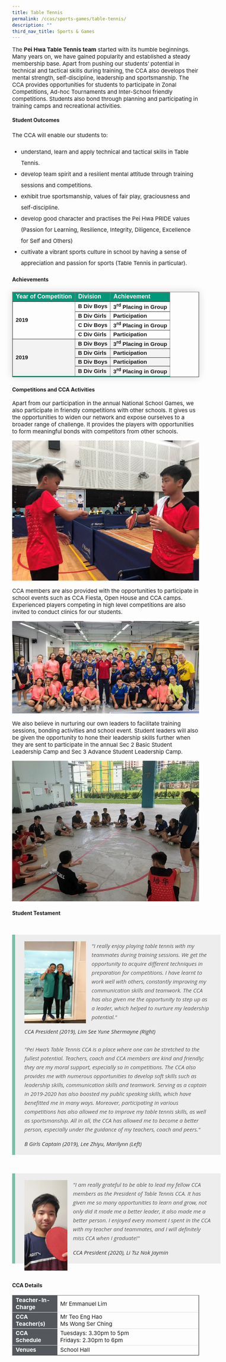 ```yaml
---
title: Table Tennis
permalink: /ccas/sports-games/table-tennis/
description: ""
third_nav_title: Sports & Games
---
```

<p style="font-size:15px;">The <strong>Pei Hwa Table Tennis team</strong> started with its humble beginnings. Many years on, we have gained popularity and established a steady membership base. Apart from pushing our students&rsquo; potential in technical and tactical skills during training, the CCA also develops their mental strength, self-discipline, leadership and sportsmanship. The CCA provides opportunities for students to participate in Zonal Competitions, Ad-hoc Tournaments and Inter-School friendly competitions. Students also bond through planning and participating in training camps and recreational activities.</p>

<h4><strong>Student Outcomes</strong></h4>
<p style="font-size:15px; line-height:2;">The CCA will enable our students to:</p>
<ul>
		<li style="font-size:15px; line-height:2;"> understand, learn and apply technical and tactical skills in Table Tennis.</li>
		<li style="font-size:15px; line-height:2;"> develop team spirit and a resilient mental attitude through training sessions and competitions.</li>
		<li style="font-size:15px; line-height:2;"> exhibit true sportsmanship, values of fair play, graciousness and self-discipline.</li>
		<li style="font-size:15px; line-height:2;"> develop good character and practises the Pei Hwa PRIDE values (Passion for Learning, Resilience, Integrity, Diligence, Excellence for Self and Others)</li>
		<li style="font-size:15px; line-height:2;"> cultivate a vibrant sports culture in school by having a sense of appreciation and passion for sports (Table Tennis in particular).</li>
</ul>
	
<h4><strong>Achievements</strong></h4>
<table border="1" style="border-collapse: collapse;margin: 25px 0;font-size:15px;font-family: sans-serif;box-shadow: 0 0 20px rgba(0, 0, 0, 0.15);">
<thead style="background-color: #009879; font-weight: bold; font-size: 16px;">
<tr>
				<td style="text-align:left;color:white;">Year of Competition</td>
				<td style="text-align:left;color:white;">Division</td>
				<td style="text-align:left;color:white;">Achievement</td>
			</tr>
</thead>
	
<tbody>
<tr>
	<td rowspan="4" style="align:center;"><strong>2019</strong></td>
	<td style="font-size:15px;"><strong>B Div Boys</strong></td>
	<td style="font-size:15px;"><strong>3<sup>rd</sup> Placing in Group</strong></td>
</tr>
															
<tr style="font-size:15px;">
<td style="font-size:15px;"><strong>B Div Girls</strong></td>
	<td style="font-size:15px;"><strong>Participation</strong></td>
</tr>
	
<tr style="font-size:15px;">
	<td style="font-size:15px;"><strong>C Div Boys</strong></td>
	<td style="font-size:15px;"><strong>3<sup>rd</sup> Placing in Group</strong></td>
</tr>
	<tr style="font-size:15px;">
<td style="font-size:15px;"><strong>C Div Girls</strong></td>
	<td style="font-size:15px;"><strong>Participation</strong></td>
</tr>
<tr style="background-color:#f3f3f3;">
	<td rowspan="4"><strong>2019</strong></td>
	<td style="font-size:15px;"><strong>B Div Boys</strong></td>
	<td style="font-size:15px;"><strong>3<sup>rd</sup> Placing in Group</strong></td>
</tr>
															
<tr style="background-color:#f3f3f3;font-size:15px;">
<td style="font-size:15px;"><strong>B Div Girls</strong></td>
	<td style="font-size:15px;"><strong>Participation</strong></td>
</tr>
	
<tr style="background-color:#f3f3f3;">
	<td style="font-size:15px;"><strong>B Div Boys</strong></td>
	<td style="font-size:15px;"><strong>Participation</strong></td>
</tr>
	<tr style="background-color:#f3f3f3;font-size:15px;font-size:15px;border-bottom: 2px solid #009879;">
<td style="font-size:15px;"><strong>B Div Girls</strong></td>
	<td style="font-size:15px;"><strong>3<sup>rd</sup> Placing in Group</strong></td>
</tr>
										
</tbody>
</table>	
	
<h4 style="font-color:black;">Competitions and CCA Activities</h4>
<p style="font-size:15px;">Apart from our participation in the annual National School Games, we also participate in friendly competitions with other schools. It gives us the opportunities to widen our network and expose ourselves to a broader range of challenge. It provides the players with opportunities to form meaningful bonds with competitors from other schools.</p>

<img src="/images/tt1.jpg" style="align:center;">

<p style="font-size:15px;">CCA members are also provided with the opportunities to participate in school events such as CCA Fiesta, Open House and CCA camps. Experienced players competing in high level competitions are also invited to conduct clinics for our students.</p>

<img src="/images/tt2.jpg" style="align:center;">

<p style="font-size:15px;">We also believe in nurturing our own leaders to facilitate training sessions, bonding activities and school event. Student leaders will also be given the opportunity to hone their leadership skills further when they are sent to participate in the annual Sec 2 Basic Student Leadership Camp and Sec 3 Advance Student Leadership Camp.</p>

<img src="/images/tt3.jpg">

<h4><strong>Student Testament</strong></h4>
<blockquote style="font-size: 15px;
  width:100%;
  margin:50px auto;
  font-family:Open Sans;
  font-style:italic;
  color: #555555;
  padding:1.2em 25px 1.2em 25px;
  border-left:8px solid #78C0A8 ;
  line-height:1.6;
  position: relative;
  background:#EDEDED;">
<img align="left" alt="" src="/images/tt4.jpg" style="width: 33%;margin-right:15px;">
	"I really enjoy playing table tennis with my teammates during training sessions. We get the opportunity to acquire different techniques in preparation for competitions. I have learnt to work well with others, constantly improving my communication skills and teamwork. The CCA has also given me the opportunity to step up as a leader, which helped to nurture my leadership potential."
  <span style="display:block; color:#333333; margin-top:1em;font-size:15px;"><em>CCA President (2019), Lim See Yune Shermayne (Right)</em></span>
	<br>
	"Pei Hwa’s Table Tennis CCA is a place where one can be stretched to the fullest potential. Teachers, coach and CCA members are kind and friendly; they are my moral support, especially so in competitions. The CCA also provides me with numerous opportunities to develop soft skills such as leadership skills, communication skills and teamwork. Serving as a captain in 2019-2020 has also boosted my public speaking skills, which have benefitted me in many ways. Moreover, participating in various competitions has also allowed me to improve my table tennis skills, as well as sportsmanship. All in all, the CCA has allowed me to become a better person, especially under the guidance of my teachers, coach and peers."
	 <span style="display:block; color:#333333; margin-top:1em;font-size:15px;"><em>B Girls Captain (2019), Lee Zhiyu, Marilynn (Left)</em></span>
	</blockquote>
<blockquote style="font-size: 15px;
  width:100%;
  margin:50px auto;
  font-family:Open Sans;
  font-style:italic;
  color: #555555;
  padding:1.2em 25px 1.2em 25px;
  border-left:8px solid #78C0A8 ;
  line-height:1.6;
  position: relative;
  background:#EDEDED;">
<img align="left" alt="" src="/images/tt5.jpg" style="width: 23%;margin-right:15px;">
	"I am really grateful to be able to lead my fellow CCA members as the President of Table Tennis CCA. It has given me so many opportunities to learn and grow, not only did it made me a better leader, it also made me a better person. I enjoyed every moment I spent in the CCA with my teacher and teammates, and I will definitely miss CCA when I graduate!"&nbsp;&nbsp;&nbsp;&nbsp;&nbsp;
  <span style="display:block; color:#333333; margin-top:1em;font-size:15px;"><em>CCA President (2020), Li Tsz Nok Jaymin</em></span>
	</blockquote>

<h4><strong>CCA Details</strong></h4>
<table border="1" style="width:100%;">
	<tbody>
		<tr>
			<td style="background-color: #54585d; font-weight: bold; font-size: 15px; border: 1px solid #54585d; color:white;border-bottom: 1px solid #dddddd;width:24%;">Teacher-In-Charge</td>
			<td style="border: 1px solid #dddfe1;font-size: 15px;">Mr Emmanuel Lim</td>
		</tr>

<tr>
			<td style="background-color: #54585d; font-weight: bold; font-size: 15px; border: 1px solid #54585d;border-bottom: 1px solid #dddddd; color:white;">CCA Teacher(s)</td>
			<td style="border: 1px solid #dddfe1;font-size: 15px;">Mr Teo Eng Hao<br>Ms Wong Ser Ching</td>
		</tr>

<tr>
			<td style="background-color: #54585d; font-weight: bold; font-size: 15px; border: 1px solid #54585d; color:white;border-bottom: 1px solid #dddddd;">CCA Schedule</td>
			<td style="border: 1px solid #dddfe1;font-size: 15px;">Tuesdays: 3.30pm to 5pm<br>Fridays: 2.30pm to 6pm</td>
		</tr>
		
<tr>
			<td style="background-color: #54585d; font-weight: bold; font-size: 15px; border: 1px solid #54585d; color:white;">Venues</td>
			<td style="border: 1px solid #dddfe1;font-size: 15px;">School Hall</td>
		</tr>
		
</tbody>
	</table>